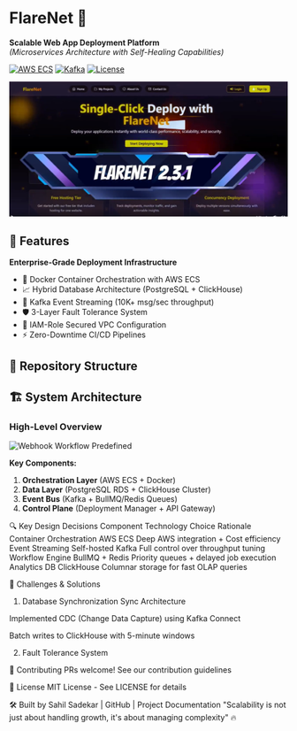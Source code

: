 # FlareNet 🚀  
**Scalable Web App Deployment Platform**  
*(Microservices Architecture with Self-Healing Capabilities)*

[![AWS ECS](https://img.shields.io/badge/AWS-ECS-orange)](https://aws.amazon.com/ecs/)
[![Kafka](https://img.shields.io/badge/Apache-Kafka-231F20)](https://kafka.apache.org/)
[![License](https://img.shields.io/badge/License-MIT-blue)](LICENSE)

![FlareNet Banner](Media/thumbnail.PNG) <!-- Add your platform visual here -->

## 🌟 Features  
**Enterprise-Grade Deployment Infrastructure**
- 🐳 Docker Container Orchestration with AWS ECS
- 📈 Hybrid Database Architecture (PostgreSQL + ClickHouse)
- 🔄 Kafka Event Streaming (10K+ msg/sec throughput)
- 🛡️ 3-Layer Fault Tolerance System
- 🔐 IAM-Role Secured VPC Configuration
- ⚡ Zero-Downtime CI/CD Pipelines

## 📂 Repository Structure

## 🏗 System Architecture  
### High-Level Overview  
![Webhook Workflow Predefined](System%20Design%20Pipelines/webHookWorkflowPredefined%20(pipeline%202).png)

**Key Components:**
1. **Orchestration Layer** (AWS ECS + Docker)
2. **Data Layer** (PostgreSQL RDS + ClickHouse Cluster)
3. **Event Bus** (Kafka + BullMQ/Redis Queues)
4. **Control Plane** (Deployment Manager + API Gateway)


🔍 Key Design Decisions
Component	Technology Choice	Rationale
Container Orchestration	AWS ECS	Deep AWS integration + Cost efficiency
Event Streaming	Self-hosted Kafka	Full control over throughput tuning
Workflow Engine	BullMQ + Redis	Priority queues + delayed job execution
Analytics DB	ClickHouse	Columnar storage for fast OLAP queries

🧠 Challenges & Solutions
1. Database Synchronization
Sync Architecture <!-- Add your diagram -->

Implemented CDC (Change Data Capture) using Kafka Connect

Batch writes to ClickHouse with 5-minute windows

2. Fault Tolerance System

🤝 Contributing
PRs welcome! See our contribution guidelines

📄 License
MIT License - See LICENSE for details

🛠️ Built by Sahil Sadekar | GitHub | Project Documentation
"Scalability is not just about handling growth, it's about managing complexity" 🔥
